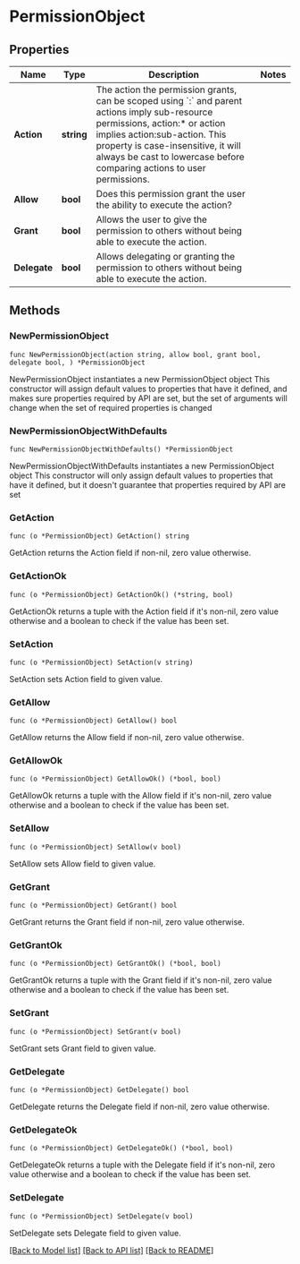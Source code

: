 # PermissionObject

## Properties

Name | Type | Description | Notes
------------ | ------------- | ------------- | -------------
**Action** | **string** | The action the permission grants, can be scoped using &#x60;:&#x60; and parent actions imply sub-resource permissions, action:* or action implies action:sub-action. This property is case-insensitive, it will always be cast to lowercase before comparing actions to user permissions. | 
**Allow** | **bool** | Does this permission grant the user the ability to execute the action? | 
**Grant** | **bool** | Allows the user to give the permission to others without being able to execute the action. | 
**Delegate** | **bool** | Allows delegating or granting the permission to others without being able to execute the action. | 

## Methods

### NewPermissionObject

`func NewPermissionObject(action string, allow bool, grant bool, delegate bool, ) *PermissionObject`

NewPermissionObject instantiates a new PermissionObject object
This constructor will assign default values to properties that have it defined,
and makes sure properties required by API are set, but the set of arguments
will change when the set of required properties is changed

### NewPermissionObjectWithDefaults

`func NewPermissionObjectWithDefaults() *PermissionObject`

NewPermissionObjectWithDefaults instantiates a new PermissionObject object
This constructor will only assign default values to properties that have it defined,
but it doesn't guarantee that properties required by API are set

### GetAction

`func (o *PermissionObject) GetAction() string`

GetAction returns the Action field if non-nil, zero value otherwise.

### GetActionOk

`func (o *PermissionObject) GetActionOk() (*string, bool)`

GetActionOk returns a tuple with the Action field if it's non-nil, zero value otherwise
and a boolean to check if the value has been set.

### SetAction

`func (o *PermissionObject) SetAction(v string)`

SetAction sets Action field to given value.


### GetAllow

`func (o *PermissionObject) GetAllow() bool`

GetAllow returns the Allow field if non-nil, zero value otherwise.

### GetAllowOk

`func (o *PermissionObject) GetAllowOk() (*bool, bool)`

GetAllowOk returns a tuple with the Allow field if it's non-nil, zero value otherwise
and a boolean to check if the value has been set.

### SetAllow

`func (o *PermissionObject) SetAllow(v bool)`

SetAllow sets Allow field to given value.


### GetGrant

`func (o *PermissionObject) GetGrant() bool`

GetGrant returns the Grant field if non-nil, zero value otherwise.

### GetGrantOk

`func (o *PermissionObject) GetGrantOk() (*bool, bool)`

GetGrantOk returns a tuple with the Grant field if it's non-nil, zero value otherwise
and a boolean to check if the value has been set.

### SetGrant

`func (o *PermissionObject) SetGrant(v bool)`

SetGrant sets Grant field to given value.


### GetDelegate

`func (o *PermissionObject) GetDelegate() bool`

GetDelegate returns the Delegate field if non-nil, zero value otherwise.

### GetDelegateOk

`func (o *PermissionObject) GetDelegateOk() (*bool, bool)`

GetDelegateOk returns a tuple with the Delegate field if it's non-nil, zero value otherwise
and a boolean to check if the value has been set.

### SetDelegate

`func (o *PermissionObject) SetDelegate(v bool)`

SetDelegate sets Delegate field to given value.



[[Back to Model list]](./README.md#documentation-for-models) [[Back to API list]](./README.md#documentation-for-api-endpoints) [[Back to README]](./README.md)


